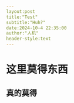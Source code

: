 ```yaml
---
layout:post
title:"Test"
subtitle:"Huh?"
date:2024-10-4 22:35:00
author:"人机"
header-style:text
---
```



# 这里莫得东西
## 真的莫得

